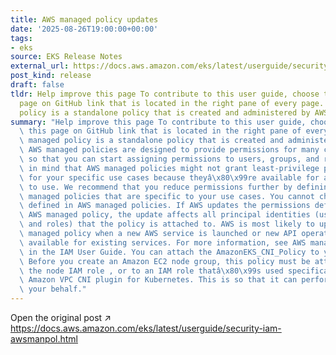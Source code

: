 ```yaml
---
title: AWS managed policy updates
date: '2025-08-26T19:00:00+00:00'
tags:
- eks
source: EKS Release Notes
external_url: https://docs.aws.amazon.com/eks/latest/userguide/security-iam-awsmanpol.html
post_kind: release
draft: false
tldr: Help improve this page To contribute to this user guide, choose the Edit this
  page on GitHub link that is located in the right pane of every page. An AWS managed
  policy is a standalone policy that is created and administered by AWS.
summary: "Help improve this page To contribute to this user guide, choose the Edit\
  \ this page on GitHub link that is located in the right pane of every page. An AWS\
  \ managed policy is a standalone policy that is created and administered by AWS.\
  \ AWS managed policies are designed to provide permissions for many common use cases\
  \ so that you can start assigning permissions to users, groups, and roles. Keep\
  \ in mind that AWS managed policies might not grant least-privilege permissions\
  \ for your specific use cases because theyâ\x80\x99re available for all AWS customers\
  \ to use. We recommend that you reduce permissions further by defining customer\
  \ managed policies that are specific to your use cases. You cannot change the permissions\
  \ defined in AWS managed policies. If AWS updates the permissions defined in an\
  \ AWS managed policy, the update affects all principal identities (users, groups,\
  \ and roles) that the policy is attached to. AWS is most likely to update an AWS\
  \ managed policy when a new AWS service is launched or new API operations become\
  \ available for existing services. For more information, see AWS managed policies\
  \ in the IAM User Guide. You can attach the AmazonEKS_CNI_Policy to your IAM entities.\
  \ Before you create an Amazon EC2 node group, this policy must be attached to either\
  \ the node IAM role , or to an IAM role thatâ\x80\x99s used specifically by the\
  \ Amazon VPC CNI plugin for Kubernetes. This is so that it can perform actions on\
  \ your behalf."
---
```

Open the original post ↗ https://docs.aws.amazon.com/eks/latest/userguide/security-iam-awsmanpol.html

